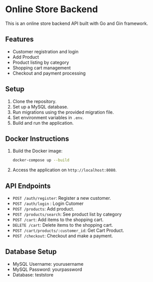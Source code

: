 # Online Store Backend
This is an online store backend API built with Go and Gin framework.

## Features

- Customer registration and login
- Add Product
- Product listing by category
- Shopping cart management
- Checkout and payment processing

## Setup

1. Clone the repository.
2. Set up a MySQL database.
3. Run migrations using the provided migration file.
4. Set environment variables in `.env`.
5. Build and run the application.

## Docker Instructions

1. Build the Docker image:
   ```bash
   docker-compose up --build
   ```
2. Access the application on `http://localhost:8080`.

## API Endpoints

- `POST /auth/register`: Register a new customer.
- `POST /auth/login` : Login Cutomer
- `POST /products`: Add product.
- `POST /products/search`: See product list by category
- `POST /cart`: Add items to the shopping cart.
- `DELETE /cart`: Delete items to the shopping cart.
- `POST /cart/products/:customer_id`: Get Cart Product.
- `POST /checkout`: Checkout and make a payment.

## Database Setup

- MySQL Username: yourusername
- MySQL Password: yourpassword
- Database: teststore
